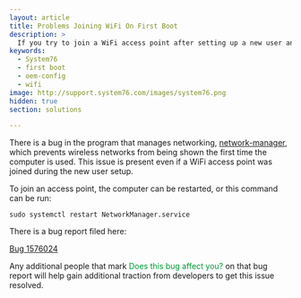 ```yaml
---
layout: article
title: Problems Joining WiFi On First Boot
description: >
  If you try to join a WiFi access point after setting up a new user and then logging into the computer, the WiFi network will show "device not ready" instead of access points. Here is the solution to this problem.
keywords:
  - System76
  - first boot
  - oem-config
  - wifi
image: http://support.system76.com/images/system76.png
hidden: true
section: solutions

---
```


There is a bug in the program that manages networking, <u>network-manager</u>, which prevents wireless networks from being shown the first time the computer is used. This issue is present even if a WiFi access point was joined during the new user setup.

To join an access point, the computer can be restarted, or this command can be run:

```
sudo systemctl restart NetworkManager.service
```

There is a bug report filed here:

[Bug 1576024](https://bugs.launchpad.net/ubuntu/+source/network-manager/+bug/1576024)

Any additional people that mark <span style="color: #093;">Does this bug affect you?</span> on that bug report will help gain additional traction from developers to get this issue resolved.
